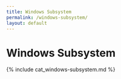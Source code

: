 ```yaml
---
title: Windows Subsystem
permalink: /windows-subsystem/
layout: default
---
```


# Windows Subsystem

{% include cat_windows-subsystem.md %}
